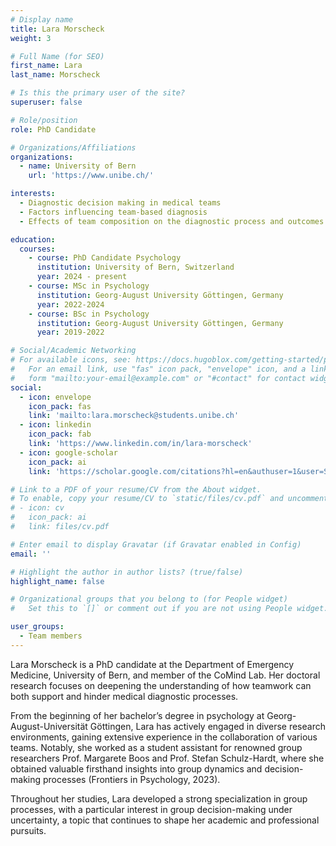```yaml
---
# Display name
title: Lara Morscheck
weight: 3

# Full Name (for SEO)
first_name: Lara
last_name: Morscheck

# Is this the primary user of the site?
superuser: false

# Role/position
role: PhD Candidate

# Organizations/Affiliations
organizations:
  - name: University of Bern
    url: 'https://www.unibe.ch/'

interests:
  - Diagnostic decision making in medical teams
  - Factors influencing team-based diagnosis
  - Effects of team composition on the diagnostic process and outcomes

education:
  courses:
    - course: PhD Candidate Psychology
      institution: University of Bern, Switzerland
      year: 2024 - present
    - course: MSc in Psychology
      institution: Georg-August University Göttingen, Germany
      year: 2022-2024
    - course: BSc in Psychology
      institution: Georg-August University Göttingen, Germany
      year: 2019-2022

# Social/Academic Networking
# For available icons, see: https://docs.hugoblox.com/getting-started/page-builder/#icons
#   For an email link, use "fas" icon pack, "envelope" icon, and a link in the
#   form "mailto:your-email@example.com" or "#contact" for contact widget.
social:
  - icon: envelope
    icon_pack: fas
    link: 'mailto:lara.morscheck@students.unibe.ch'
  - icon: linkedin
    icon_pack: fab
    link: 'https://www.linkedin.com/in/lara-morscheck'
  - icon: google-scholar
    icon_pack: ai
    link: 'https://scholar.google.com/citations?hl=en&authuser=1&user=Se14uYIAAAAJ'

# Link to a PDF of your resume/CV from the About widget.
# To enable, copy your resume/CV to `static/files/cv.pdf` and uncomment the lines below.
# - icon: cv
#   icon_pack: ai
#   link: files/cv.pdf

# Enter email to display Gravatar (if Gravatar enabled in Config)
email: ''

# Highlight the author in author lists? (true/false)
highlight_name: false

# Organizational groups that you belong to (for People widget)
#   Set this to `[]` or comment out if you are not using People widget.

user_groups:
  - Team members
---
```

Lara Morscheck is a PhD candidate at the Department of Emergency Medicine, University of Bern, and member of the CoMind Lab. Her doctoral research focuses on deepening the understanding of how teamwork can both support and hinder medical diagnostic processes.

From the beginning of her bachelor’s degree in psychology at Georg-August-Universität Göttingen, Lara has actively engaged in diverse research environments, gaining extensive experience in the collaboration of various teams. Notably, she worked as a student assistant for renowned group researchers Prof. Margarete Boos and Prof. Stefan Schulz-Hardt, where she obtained valuable firsthand insights into group dynamics and decision-making processes (Frontiers in Psychology, 2023). 

Throughout her studies, Lara developed a strong specialization in group processes, with a particular interest in group decision-making under uncertainty, a topic that continues to shape her academic and professional pursuits.

